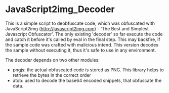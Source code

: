 # JavaScript2img_Decoder

This is a simple script to deobfuscate code, which was obfuscated with JavaScript2img (http://javascript2img.com) - 'The Best and Simplest Javascript Obfuscator'.
The only existing 'decoder' so far execute the code and catch it before it's called by eval in the final step. This may backfire, if the sample code was crafted with malicious intend.
This version decodes the sample without executing it, thus it's safe to use in any environment.

The decoder depends on two other modules: 
 - pngjs: the actual obfuscated code is stored as PNG. This library helps to retrieve the bytes in the correct order
 - atob: used to decode the base64 encoded snippets, that obfuscate the data.
